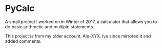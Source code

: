 # PyCalc

A small project I worked on in Winter of 2017, a calculator that allows you to do basic arithmetic and
multiple statements.

This project is from my older account, Ale-XYX. Ive since mirrored it and added comments.